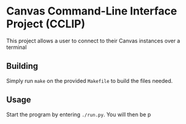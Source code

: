 # Canvas Command-Line Interface Project (CCLIP)
This project allows a user to connect to their Canvas instances over a terminal 
## Building
Simply run `make` on the provided `Makefile` to build the files needed.
## Usage
Start the program by entering `./run.py`. You will then be p
